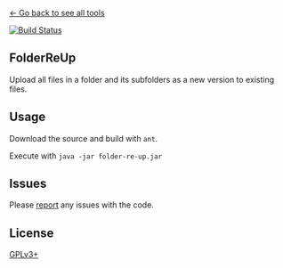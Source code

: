 [← Go back to see all tools](https://github.com/MarcoFalke/wiki-java-tools#wiki-tools)

[![Build Status](https://travis-ci.org/MarcoFalke/wiki-java-tools.svg?branch=folder-re-up)](https://travis-ci.org/MarcoFalke/wiki-java-tools)

## FolderReUp
Upload all files in a folder and its subfolders as a new version to existing files.

## Usage
Download the source and build with ```ant```.

Execute with ```java -jar folder-re-up.jar```

## Issues
Please [report](https://github.com/MarcoFalke/wiki-java-tools/issues/new?title=FolderReUp%3A) any issues with the code.

## License
[GPLv3+](COPYING.GPL)
